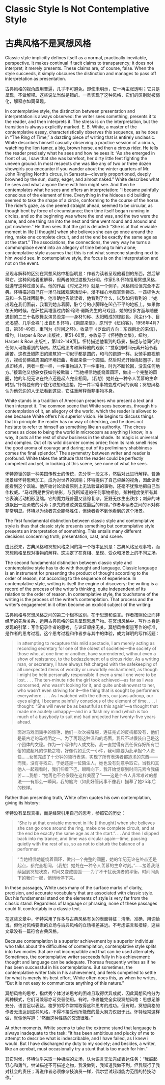 # Classic Style Is Not Contemplative Style
# 古典风格不是冥想风格

Classic style implicitly defines itself as a normal, practically inevitable, perspective. It makes continual if tacit claims to transparency; it does not interpret; it merely presents. These claims are, of course, false. When the style succeeds, it simply obscures the distinction and manages to pass off interpretation as presentation.

古典风格的视角应用普遍，几乎不可避免。即使未明示，它一再主张透明；它只是呈现，不做解释。这些说法当然是错的。一旦实现了这种风格，它们的区别就被弱化，解释亦如同呈现。

In contemplative style, the distinction between presentation and interpretation is always observed: the writer sees something, presents it to the reader, and then interprets it. The stress is on the interpretation, but the transition is always explicitly marked. E. B. White, a master of the contemplative essay, characteristically observes this sequence, as he does in “The Ring of Time,” a dazzling piece of writing that is entirely unclassic. White describes himself casually observing a practice session of a circus, watching the lion tamer, a big, brown horse, and then a circus rider. He tells the reader precisely what he sees and how he sees it: “As she emerged in front of us, I saw that she was barefoot, her dirty little feet fighting the uneven ground. In most respects she was like any of two or three dozen showgirls you encounter if you wander about the winter quarters of Mr. John Ringling North’s circus, in Sarasota—cleverly proportioned, deeply browned by the sun, dusty, eager, and almost naked.” White describes what he sees and what anyone there with him might see. And then he contemplates what he sees and offers an interpretation: “I became painfully conscious of the element of time. Everything in the hideous old building seemed to take the shape of a circle, conforming to the course of the horse. The rider’s gaze, as she peered straight ahead, seemed to be circular, as though bent by force of circumstance; then time itself began running in circles, and so the beginning was where the end was, and the two were the same, and one thing ran into the next and time went round and around and got nowhere.” He then sees that the girl is deluded: “She is at that enviable moment in life [I thought] when she believes she can go once around the ring, make one complete circuit, and at the end be exactly the same age as at the start.” The associations, the connections, the very way he turns a commonplace event into an allegory of time belong to him alone; contemplative style assumes that this is not what someone standing next to him would see. In contemplative style, the focus is on the interpretation and not on the event.

呈现与解释的区别在冥想风格中相当明显：作者为读者呈现他看到的东西，然后解释它。这种风格着重解释，但两者的过渡极为分明。作家E.B.怀特擅用冥想风格，就遵守这种过渡关系。他的作品《时光之环》就是一个例子，风格绚烂但完全不古典。怀特描述自己在一场马戏团观演活动中，漫不经心地观赏驯狮员、一匹棕色大马和一名马戏团骑手。他准确地告诉读者，他看到了什么，以及如何看到的：“她出现在我们面前，我看到她赤着脚，脏兮兮的小脚踩在凹凸不平的地板上。如果你冬天的时候，在萨拉索塔逛过约翰·玲玲·诺斯先生的马戏团，她的很多方面与随便遇到的二三十名歌舞女演员没差——身材匀称、太阳晒成的棕肤色、风尘仆仆、目光渴望、几乎全裸”[ 出自E.B.怀特，《南部来信》，原刊于《纽约客》，1956年4月7日，第39-49页，重刊为《时间之环》，收录于《罗盘的方向：东西南北的来信》，纽约，Harper & Row 出版社，第51-60页，亦收录于《怀特散文集》，纽约，Harper & Row 出版社，第142-149页]。怀特描述他看到的场景，描述与他同行的任何人可能看到的场景。然后他思考和解释他的观察：“觉察到时间元素开始令我痛苦。这栋丑陋陈旧的建筑的一切似乎都是圆的，和马的跑道一样。女骑手直视前方，视线仿佛被周围的环境扭曲，看起来像一个圆弧。然后时光开始绕起圈子，起点即终点，两者一模一样，一件事物进入下一件事物，时光不断轮回，没去任何地方。”接着他又想象女孩如何被欺骗：“当她相信她能绕着圆环，做出一个完整的圆圈，她的年纪无论在终点还是起点完全相同，（我想）她处在一种令人羡慕的生命时刻。”怀特独有的个性化联想和连接，把一件平常事物变成时间的讽喻；冥想风格认为他旁边的人无法看到这些，它注重解释而非事物本身。

White stands in a tradition of American preachers who present a text and then interpret it. The common scene that White sees becomes, through his contemplation of it, an allegory of the world, which the reader is allowed to see because White offers his superior vision. He begins to discuss things that in principle the reader has no way of checking, and he does not hesitate to refer to himself as something like an authority. “The circus comes as close to being the world in microcosm as anything I know; in a way, it puts all the rest of show business in the shade. Its magic is universal and complex. Out of its wild disorder comes order; from its rank smell rises the good aroma of courage and daring; out of its preliminary shabbiness comes the final splendor.” The asymmetry between writer and reader is profound. White takes the attitude that the reader could be perfectly competent and yet, in looking at this scene, see none of what he sees.

怀特遵循的是一种美国传教士的传统，先分享一段文本，然后对此进行解释。普通场景经怀特思索加工，成为对世界的讽喻；怀特提供了自己卓越的视角，因此读者能看到这个讽喻。他开始讨论读者原则上无法验证的事物，还毫不犹豫地把自己当作权威。“马戏团是世界的缩影，与我所知道的任何事物相仿，某种程度使所有其它表演活动相形见绌。它的魔力既普遍又错综复杂。狂野无序生出秩序；刺鼻的味道飘出一股勇敢的芬芳；原先的破败演变成最后的辉煌。”作者与读者之间的不对称非常明显。怀特以为读者完全能够胜任，但读者看不到他看到的这个场景。

The first fundamental distinction between classic style and contemplative style is thus that classic style presents something but contemplative style presents an interpretation of something. This entails many different decisions concerning truth, presentation, cast, and scene.

由此说来，古典风格和冥想风格之间的第一个根本区别是：古典风格呈现事物，而冥想风格呈现对事物的解释。这决定了在真相、呈现、受众和场景上的不同立场。

The second fundamental distinction between classic style and contemplative style has to do with thought and language. Classic language is an instrument for presenting the product of thought according to the order of reason, not according to the sequence of experience. In contemplative style, writing is itself the engine of discovery: the writing is a record of the process of the writer’s thinking, quite independent of its relation to the order of reason. In contemplative style, the touchstone of the writing is the process of the writer’s contemplation. That process and the writer’s engagement in it often become an explicit subject of the writing:

古典风格与冥想风格之间的第二个根本区别，在于思想和语言。作者按照论证而非经历的先后关系，运用古典风格的语言呈现思想产物。在冥想风格中，写作本身是发现的引擎：写作记录作者的思考，与论证顺序无关。冥想风格衡量写作的标准，是作者的思考过程。这个思考过程和作者参与其中的体验，成为鲜明的写作话题：

> In attempting to recapture this mild spectacle, I am merely acting as recording secretary for one of the oldest of societies—the society of those who, at one time or another, have surrendered, without even a show of resistance, to the bedazzlement of a circus rider. As a writing man, or secretary, I have always felt charged with the safekeeping of all unexpected items of worldly or unworldly enchantment, as though I might be held personally responsible if even a small one were to be lost. . . . The ten-minute ride the girl took achieved—as far as I was concerned, who wasn’t looking for it, and quite unbeknownst to her, who wasn’t even striving for it—the thing that is sought by performers everywhere. . . . As I watched with the others, our jaws adroop, our eyes alight, I became painfully conscious of the element of time. . . . i thought: “She will never be as beautiful as this again”—a thought that made me acutely unhappy—and in a flash my mind (which is too much of a busybody to suit me) had projected her twenty-five years ahead.

> 面对马戏团骑手的惊艳，他们一次次被降服，连征兆式的反抗都没有，他们是最古老的马戏团之一。为了再现这种温和的场面，我只不过假装自己是这个团体的文秘。作为一个写作的人或文秘，我一直觉得有责任保存好所有世俗的或超凡的惊艳之物，好像假如丢失一小件，我可能要为此承担个人责任……女孩完成了十分钟的骑行表演，实现了所有表演者都追求的东西——而我，没有寻找它，于她还是一位陌生人，她也没有刻意争取它。当我和其他人一起观看时，我们伸着下巴，眼睛向下，我开始觉察到时间元素令我痛苦……我想：“她再也不会像现在这样美丽了”——这是个令人非常难过的想法——有那么一瞬间，我的脑海（如此好管闲事不像我）描摹了她25年后的模样。

Rather than presenting truth, White often quotes his own contemplation, giving its history:

怀特没有呈现真相，而是经常引用自己的思考，参照它的历史：

> “She is at that enviable moment in life [I thought] when she believes she can go once around the ring, make one complete circuit, and at the end be exactly the same age as at the start.”. . . And then I slipped back into my trance, and time was circular again—time, pausing quietly with the rest of us, so as not to disturb the balance of a performer.

> “当她相信她能绕着圆环，做出一个完整的圆圈，她的年纪无论在终点还是起点，都完全相同，（我想）她处在一种令人羡慕的生命时刻。”……接着我继续回到冥想状态，时间又变成圆弧——为了不干扰表演者的平衡，时间同余下的我们一起，悄悄地停下来。

In these passages, White uses many of the surface marks of clarity, precision, and accurate vocabulary that are associated with classic style. But his fundamental stand on the elements of style is very far from the classic stand. Regardless of language or phrasing, none of these passages could fit comfortably in a classic text.

在这些文章中，怀特采用了许多与古典风格有关的表面特征：清晰、准确、用词恰当。但他对风格要素的立场与古典风格的立场相差甚远。不考虑语言和措辞，这些文章没有一篇符合古典风格。

Because contemplation is a superior achievement by a superior individual who talks about the difficulties of contemplation, contemplative style splits into two modes that are not incompatible and that can be used alternately. Sometimes, the contemplative writer succeeds fully in his achievement: thought and language can be adequate. Thoreau frequently writes as if he has been successful in his contemplations. But sometimes, the contemplative writer fails in his achievement, and feels compelled to settle for what is merely his best effort. White often does this, as when he writes, “But it is not easy to communicate anything of this nature.”

冥想风格的思考，指优秀个体讨论思考的困难且取得优异成就，因此冥想风格分为两种模式，它们可兼容亦可交替使用。有时，作者能完全实现冥想风格：思想足够充分，语言足以表达。梭罗的写作常常取得这种思考的成功。但有时，冥想风格的作者无法达到这种风格，不得不接受他所能做的最大努力仅限于此。怀特经常这样做，就像他写道：“然而这种性质的交流很难。”

At other moments, White seems to take the extreme stand that language is always inadequate to the task: “It has been ambitious and plucky of me to attempt to describe what is indescribable, and I have failed, as I knew i would. But I have discharged my duty to my society; and besides, a writer, like an acrobat, must occasionally try a stunt that is too much for him.”

其它时候，怀特似乎采取一种极端的立场，认为语言无法完成表达任务：“我鼓起野心和勇气，尝试描述不可描述之物，我没做到，我知道我做不到。但我履行了我对社会的责任；再说作者必须像杂技演员一样，偶尔尝试超越能力范围的特技动作。”